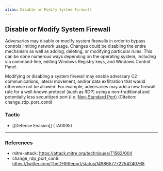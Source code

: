 ```yaml
---
alias: Disable or Modify System Firewall
---
```


## Disable or Modify System Firewall

Adversaries may disable or modify system firewalls in order to bypass controls limiting network usage. Changes could be disabling the entire mechanism as well as adding, deleting, or modifying particular rules. This can be done numerous ways depending on the operating system, including via command-line, editing Windows Registry keys, and Windows Control Panel.

Modifying or disabling a system firewall may enable adversary C2 communications, lateral movement, and/or data exfiltration that would otherwise not be allowed. For example, adversaries may add a new firewall rule for a well-known protocol (such as RDP) using a non-traditional and potentially less securitized port (i.e. [Non-Standard Port](https://attack.mitre.org/techniques/T1571)).(Citation: change_rdp_port_conti)


### Tactic

- [[Defense Evasion]] (TA0005)


---
### References

- mitre-attack: https://attack.mitre.org/techniques/T1562/004
- change_rdp_port_conti: https://twitter.com/TheDFIRReport/status/1498657772254240768
